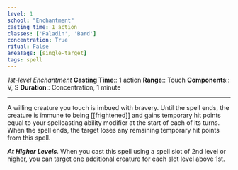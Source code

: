 ```yaml
---
level: 1
school: "Enchantment"
casting_time: 1 action
classes: ['Paladin', 'Bard']
concentration: True
ritual: False
areaTags: [single-target]
tags: spell
---
```


_1st-level Enchantment_
**Casting Time**:: 1 action
**Range**:: Touch
**Components**:: V, S
**Duration**:: Concentration, 1 minute

---

A willing creature you touch is imbued with bravery. Until the spell ends, the creature is immune to being [[frightened]] and gains temporary hit points equal to your spellcasting ability modifier at the start of each of its turns. When the spell ends, the target loses any remaining temporary hit points from this spell.


**_At Higher Levels_**. When you cast this spell using a spell slot of 2nd level or higher, you can target one additional creature for each slot level above 1st.


